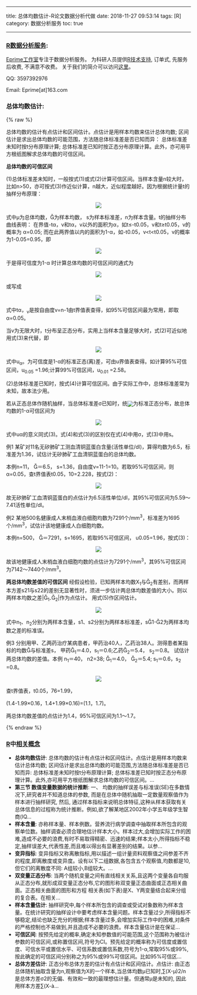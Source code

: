
---
title: 总体均数估计-R论文数据分析代做
date: 2018-11-27 09:53:14
tags: [R]
category: 数据分析服务
toc: true

---



<span></span>
<!-- more -->

### [R](/tags/R/)[数据分析服务](/categories/数据分析服务/):
[Eprime工作室](http://Eprime.cn/)专注于数据分析服务。
为科研人员提供[R技术支持](http://Eprime.cn/2018/08/18/Eprime工作室R代做服务详情/), 订单式, 先服务后收费, 不满意不收费。
关于我们的简介可以访问[这里](http://Eprime.cn/2018/08/17/关于Eprime工作室/)。

QQ: 3597392976

Email: Eprime[at]163.com



### 总体均数估计:

{% raw %}
<div class="p1">总体均数的估计有点估计和区间估计。点估计是用样本均数来估计总体均数; 区间估计是求出总体均数的可能范围，方法随总体标准差是否已知而异： 总体标准差未知时按t分布原理计算; 总体标准差已知时按正态分布原理计算。此外，亦可用平方根纸图解求总体均数的可信区间。

<p><strong>总体均数的可信区间</strong>

</p><p>(1)总体标准差未知时，一般按式(1)或式(2)计算可信区间。当样本含量n较大时，比如n&gt;50，亦可按式(3)作近似计算，n越大，近似程度越好。因为根据统计量t的抽样分布原理：</p><p align="center"><img imgpath="/CRFDPIC/R200612059/R200612059.0084.11.png" align="absmiddle" src="/CRFDPIC/R200612059/R200612059.0084.11.gif"></p>

<p>式中μ为总体均数，<span class="PUC03_e0"></span>为样本均数， s为样本标准差，n为样本含量。t的抽样分布曲线表明： 在界值-tα，v和tα，v以外的面积为α，如t≤-t0.05，v和t≥t0.05，v的概率为 α=0.05; 而在此两界值以内的面积为1-α，如-t0.05，v&lt;t&lt;t0.05，v的概率为1-0.05=0.95，即</p><p align="center"><img imgpath="/CRFDPIC/R200612059/R200612059.0084.13.png" align="absmiddle" src="/CRFDPIC/R200612059/R200612059.0084.13.gif"></p>

于是得可信度为1-α 时计算总体均数的可信区间的通式为<p align="center"><img imgpath="/CRFDPIC/R200612059/R200612059.0084.15.png" align="absmiddle" src="/CRFDPIC/R200612059/R200612059.0084.15.gif"></p>

<p>或写成</p><p align="center"><img imgpath="/CRFDPIC/R200612059/R200612059.0085.0.png" align="absmiddle" src="/CRFDPIC/R200612059/R200612059.0085.0.gif"></p>

式中tα，<sub>v</sub>是按自由度v=n-1由t界值表查得，如95%可信区间最为常用，即取α=0.05。

<p>当v为无限大时，t分布呈正态分布，实用上当样本含量足够大时，式(2)可近似地用式(3)来代替，即</p><p align="center"><img imgpath="/CRFDPIC/R200612059/R200612059.0085.2.png" align="absmiddle" src="/CRFDPIC/R200612059/R200612059.0085.2.gif"></p>

式中u<sub>α</sub>。为可信度是1-α的标准正态(离)差，可由u界值表查得。如计算95%可信区间，u<sub>0.05</sub> =1.96;计算99%可信区间，u<sub>0.01</sub> =2.58。

<p>(2)总体标准差已知时，按式(4)计算可信区间。由于实际工作中，总体标准差常为未知，故本法少用。

</p><p>若从正态总体作随机抽样，当总体标准差σ已知时，统<img imgpath="/CRFDPIC/R200612059/R200612059.0085.4.png" align="absmiddle" src="/CRFDPIC/R200612059/R200612059.0085.4.gif">为标准正态分布，故总体均数的1-α可信区间为</p><p align="center"><img imgpath="/CRFDPIC/R200612059/R200612059.0085.7.png" align="absmiddle" src="/CRFDPIC/R200612059/R200612059.0085.7.gif"></p>

式中uα的意义同式(3)。式(4)和式(3)的区别仅在式(4)中用σ，式(3)中用s。

<p>例1 某矿对11名无矽肺矿工测血清铜蓝蛋白含量(活性单位/dl)，算得均数为6.5，标准差为1.36，试估计无矽肺矿工血清铜蓝蛋白的总体均数。

</p><p>本例n=11， <span class="PUC03_e0"></span>＝6.5， s=1.36，自由度v=11-1=10。若取95%可信区间，则α=0.05，查t界值表t0.05，10=2.228，按式(2)：</p><p align="center"><img imgpath="/CRFDPIC/R200612059/R200612059.0085.9.png" align="absmiddle" src="/CRFDPIC/R200612059/R200612059.0085.9.gif"></p>

<p>故无矽肺矿工血清铜蓝蛋白的点估计为6.5活性单位/dl，其95%可信区间为5.59～7.41活性单位/dl。

</p><p>例2 某地500名健康成人末梢血液白细胞均数为7291个/mm<sup>3</sup>，标准差为1695个/mm<sup>3</sup>，试估计该地健康成人白细胞均数。

</p><p>本例n=500， <span class="PUC03_e0"></span>＝7291，s=1695，若取95%可信区间， u0.05=1.96，按式(3)：</p><p align="center"><img imgpath="/CRFDPIC/R200612059/R200612059.0085.11.png" align="absmiddle" src="/CRFDPIC/R200612059/R200612059.0085.11.gif"></p>

<p>故该地健康成人末梢血液白细胞均数的点估计为7291个/mm<sup>3</sup>，其95%可信区间为7142～7440个/mm<sup>3</sup>。

</p><p><strong>两总体均数差值的可信区间</strong> 经假设检验，已知两样本均数X<sub>1</sub>与<span class="PUC03_e0"></span><sub>2</sub>有差别，而两样本方差s21与s22的差别无显著性时，须进一步估计两总体均数差值的大小。则以两样本均数之差|<span class="PUC03_e0"></span><sub>1-</sub><span class="PUC03_e0"></span><sub>2</sub>|作为点估计。 用式(5)作区间估计。</p><p align="center"><img imgpath="/CRFDPIC/R200612059/R200612059.0085.13.png" align="absmiddle" src="/CRFDPIC/R200612059/R200612059.0085.13.gif"></p>

<p>式中n<sub>1</sub>、n<sub>2</sub>分别为两样本含量，s1、s2分别为两样本标准差，s<span class="PUC03_e0"></span>1-<span class="PUC03_e0"></span>2为两样本均数之差的标准误。

</p><p>例3 分别用甲、乙两药治疗某病患者，甲药治40人，乙药治38人。测得患者某指标的均数<span class="PUC03_e0"></span>与标准差s， 甲药<span class="PUC03_e0"></span><sub>1</sub>＝4.0，s<sub>1</sub>＝0.6;乙药<span class="PUC03_e0"></span><sub>2</sub>＝5.4， s<sub>2</sub>＝0.8。 试估计两总体均数的差值。本例 n<sub>1</sub>＝40， n2=38; <span class="PUC03_e0"></span><sub>1</sub>＝4.0， <span class="PUC03_e0"></span><sub>2</sub>＝5.4; s<sub>1</sub>＝0.6，s<sub>2</sub> =0.8。</p><p align="center"><img imgpath="/CRFDPIC/R200612059/R200612059.0085.15.png" align="absmiddle" src="/CRFDPIC/R200612059/R200612059.0085.15.gif"></p>

<p>查t界值表，t0.05，76=1.99，

</p><p>(1.4-1.99×0.16，1.4+1.99×0.16)=(1.1，1.7)。

</p><p>两总体均数差值的点估计为1.4，95%可信区间为1.1～1.7。</p></div>
{% endraw %}



### [R](/tags/R/)中[相关概念](/categories/数据分析服务)

- **总体均数估计**: 总体均数的估计有点估计和区间估计。点估计是用样本均数来估计总体均数; 区间估计是求出总体均数的可能范围,方法随总体标准差是否已知而异: 总体标准差未知时按t分布原理计算; 总体标准差已知时按正态分布原理计算。此外,亦可用平方根纸图解求总体均数的可信区间。...
- **第三节 数值变量数据的统计推断**: 一、 均数的抽样误差与标准误(SE)在多数情况下,研究者并不知道总体的参数, 而是在总体中随机抽取一定数量观察值作为样本进行抽样研究, 然后, 通过样本指标来说明总体特征,这种从样本获取有关总体信息的过程称为统计推断。例如,欲了解某地区2002年小学五年级学生智商(IQ...
- **样本含量**: 亦称样本量、样本例数。营养流行病学调查中抽取样本所包含的观察单位数。抽样调查必须合理地估计样本大小。样本过大,会增加实际工作的困难,造成不必要的浪费,有时不易取得精密、迅速的结果;样本太小,所得指标不稳定,抽样误差大,代表性差,而且难以得出有显著差别的结果。以参...
- **变异指标**: 变异指标又称离散指标,用以描述一组计量资料观察值之间参差不齐的程度,即离散度或变异度。设有以下二组数据,各包含五个观察值,均数都是10,但它们的离散度不同: A组较小,B组较大。...
- **双变量正态分布**: 当两个随机变量之间有直线相关关系,且这两个变量各自均服从正态分布,就形成双变量正态分布,它的图形称双变量正态曲面或正态相关曲面。正态相关曲面的图形和方程 相关表(如下表)是X、Y两变量结合起来分组的复合表。在相关...
- **样本含量估计**: 抽样研究中,每个样本所包含的调查或受试对象数称为样本含量。在统计研究的抽样设计中要考虑样本含量问题。样本含量过少,所得指标不够稳定,结论也缺乏充分的根据;样本含量过多,会增加实际工作中的困难,对条件的严格控制也不易做到,并且造成不必要的浪费。样本含量估计是在保证...
- **可信区间**: 按预先给定的概率,确定未知参数值的可能范围,这个范围称为被估计参数的可信区间,或称置信区间,符号为CI。预先给定的概率称为可信度或置信度、可信水平或置信水平、可信系数或置信系数,符号为1-α,常取95%或99%,按此确定的可信区间分别称之为95%或99%可信区间。比如95%可信区...
- **总体方差估计**: 正态分布总体方差的估计有点估计和区间估计。点估计: 由正态总体随机抽取含量为n,观察值为X的一个样本,当总体均数μ已知时,∑(X-μ)2/n是总体方差σ2的无偏、有效和一致的最理想估计量。但通常μ是未知的, 因此用样本方差∑(X-à...





